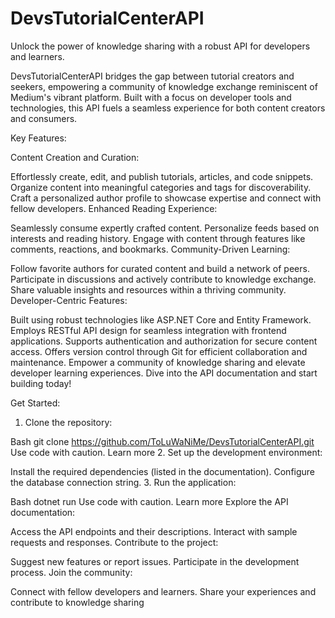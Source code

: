 # DevsTutorialCenterAPI
Unlock the power of knowledge sharing with a robust API for developers and learners.

DevsTutorialCenterAPI bridges the gap between tutorial creators and seekers, empowering a community of knowledge exchange reminiscent of Medium's vibrant platform. Built with a focus on developer tools and technologies, this API fuels a seamless experience for both content creators and consumers.

Key Features:

Content Creation and Curation:

Effortlessly create, edit, and publish tutorials, articles, and code snippets.
Organize content into meaningful categories and tags for discoverability.
Craft a personalized author profile to showcase expertise and connect with fellow developers.
Enhanced Reading Experience:

Seamlessly consume expertly crafted content.
Personalize feeds based on interests and reading history.
Engage with content through features like comments, reactions, and bookmarks.
Community-Driven Learning:

Follow favorite authors for curated content and build a network of peers.
Participate in discussions and actively contribute to knowledge exchange.
Share valuable insights and resources within a thriving community.
Developer-Centric Features:

Built using robust technologies like ASP.NET Core and Entity Framework.
Employs RESTful API design for seamless integration with frontend applications.
Supports authentication and authorization for secure content access.
Offers version control through Git for efficient collaboration and maintenance.
Empower a community of knowledge sharing and elevate developer learning experiences. Dive into the API documentation and start building today!

Get Started:

1. Clone the repository:

Bash
git clone https://github.com/ToLuWaNiMe/DevsTutorialCenterAPI.git
Use code with caution. Learn more
2. Set up the development environment:

Install the required dependencies (listed in the documentation).
Configure the database connection string.
3. Run the application:

Bash
dotnet run
Use code with caution. Learn more
Explore the API documentation:

Access the API endpoints and their descriptions.
Interact with sample requests and responses.
Contribute to the project:

Suggest new features or report issues.
Participate in the development process.
Join the community:

Connect with fellow developers and learners.
Share your experiences and contribute to knowledge sharing
